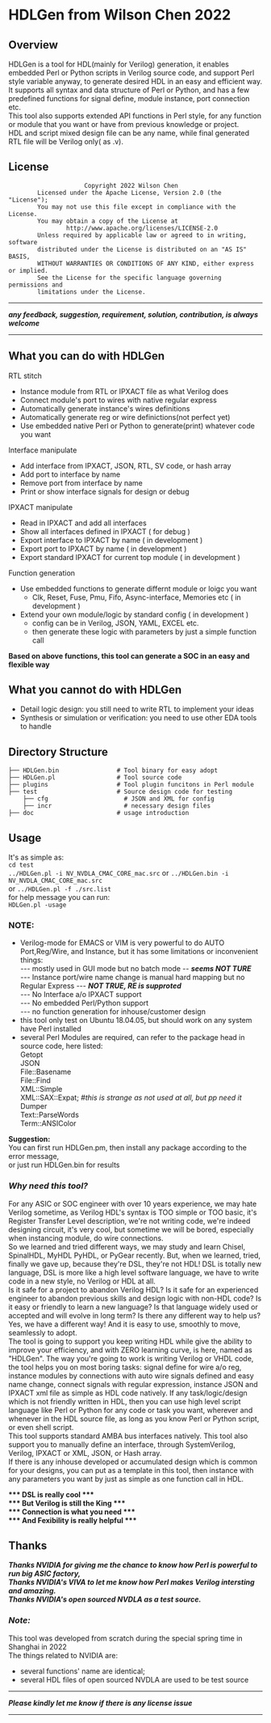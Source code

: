 # HDLGen from Wilson Chen 2022

## Overview
  HDLGen is a tool for HDL(mainly for Verilog) generation, it enables embedded Perl or Python scripts in Verilog source code,  and support Perl style variable anyway, to generate desired HDL in an easy and efficient way. 
  It supports all syntax and data structure of Perl or Python, and has a few predefined functions for signal define, module instance, port connection etc.  
  This tool also supports extended API functions in Perl style, for any function or module that you want or have from previous knowledge or project.  
  HDL and script mixed design file can be any name, while final generated RTL file will be Verilog only( as .v).

## License 
                         Copyright 2022 Wilson Chen                                                     
            Licensed under the Apache License, Version 2.0 (the "License");                            
            You may not use this file except in compliance with the License.                          
            You may obtain a copy of the License at                                                  
                    http://www.apache.org/licenses/LICENSE-2.0                                      
            Unless required by applicable law or agreed to in writing, software                    
            distributed under the License is distributed on an "AS IS" BASIS,                     
            WITHOUT WARRANTIES OR CONDITIONS OF ANY KIND, either express or implied.             
            See the License for the specific language governing permissions and                 
            limitations under the License.                                                     
   
****************************************************************************************
***any feedback, suggestion, requirement, solution, contribution, is always welcome***
****************************************************************************************
   
## What you can do with HDLGen 
RTL stitch
   * Instance module from RTL or IPXACT file as what Verilog does
   * Connect  module's port to wires with native regular express
   * Automatically generate instance's wires definitions
   * Automatically generate reg or wire definictions(not perfect yet) 
   * Use embedded native Perl or Python to generate(print) whatever code you want

Interface manipulate
   * Add interface from IPXACT, JSON, RTL, SV code, or hash array
   * Add port to interface by name
   * Remove port from interface by name
   * Print or show interface signals for design or debug

IPXACT manipulate
   * Read in IPXACT and add all interfaces
   * Show all interfaces defined in IPXACT ( for debug )
   * Export interface to IPXACT by name ( in development )
   * Export port to IPXACT by name ( in development )
   * Export standard IPXACT for current top module ( in development )
 
Function generation
   * Use embedded functions to generate differnt module or loigc you want
     * Clk, Reset, Fuse, Pmu, Fifo, Async-interface, Memories etc ( in development )
   * Extend your own module/logic by standard config ( in development )
	 * config can be in Verilog, JSON, YAML, EXCEL etc.
	 * then generate these logic with parameters by just a simple function call

**Based on above functions, this tool can generate a SOC in an easy and flexible way**

## What you cannot do with HDLGen 
   * Detail logic design: you still need to write RTL to implement your ideas 
   * Synthesis or simulation or verification: you need to use other EDA tools to handle

## Directory Structure   
    ├── HDLGen.bin                # Tool binary for easy adopt
    ├── HDLGen.pl                 # Tool source code
    ├── plugins                   # Tool plugin funcitons in Perl module
    ├── test                      # Source design code for testing
	    ├── cfg                     # JSON and XML for config
	    ├── incr                    # necessary design files
    ├── doc                       # usage introduction 

## Usage
   It's as simple as: <br>
   `cd test` <br>
   `../HDLGen.pl -i NV_NVDLA_CMAC_CORE_mac.src` or `../HDLGen.bin -i NV_NVDLA_CMAC_CORE_mac.src` <br>
   or `../HDLGen.pl -f ./src.list`<br>
   for help message you can run: <br>
   	`HDLGen.pl -usage`

### NOTE: 
* Verilog-mode for EMACS or VIM is very powerful to do AUTO Port,Reg/Wire, and Instance, but it has some limitations or inconvenient things:<br>
             --- mostly used in GUI mode but no batch mode -- ***seems NOT TURE*** <br>
	     --- Instance port/wire name change is manual hard mapping but no Regular Express --- ***NOT TRUE, RE is supproted***<br>
	     --- No Interface a/o IPXACT support<br>
	     --- No embedded Perl/Python support<br>
	     --- no function generation for inhouse/customer design
* this tool only test on Ubuntu 18.04.05, but should work on any system have Perl installed
* several Perl Modules are required, can refer to the package head in source code, here listed:<br>
                        Getopt<br>
                        JSON<br>
                        File::Basename<br>
                        File::Find<br>
                        XML::Simple<br>
                        XML::SAX::Expat; *#this is strange as not used at all, but pp need it*<br>
                        Dumper<br>
			Text::ParseWords<br>
                        Term::ANSIColor<br>
			
**Suggestion:**<br>
 You can first run HDLGen.pm, then install any package according to the error message,<br>
 or just run HDLGen.bin for results
	         

        


### ***Why need this tool?***<br>
  For any ASIC or SOC engineer with over 10 years experience, we may hate Verilog sometime, as Verilog HDL's syntax is TOO simple or TOO basic, it's Register Transfer Level description, we're not writing code, we're indeed designing circuit, it's very cool, but sometime we will be bored, especially when instancing module, do wire connections.<br>
   So we learned and tried different ways, we may study and learn Chisel, SpinalHDL, MyHDL PyHDL, or PyGear recently. But, when we learned, tried, finally we gave up, because they're DSL, they're not HDL! DSL is totally new language, DSL is more like a high level software language, we have to write code in a new style, no Verilog or HDL at all.<br>
   Is it safe for a project to abandon Verilog HDL? Is it safe for an experienced engineer to abandon previous skills and design logic with non-HDL code? Is it easy or friendly to learn a new language? Is that language widely used or accepted and will evolve in long term? Is there any different way to help us?<br>
   Yes, we have a different way! And it is easy to use, smoothly to move, seamlessly to adopt.<br>
   The tool is going to support you keep writing HDL while give the ability to improve your efficiency, and with ZERO learning curve, is here, named as "HDLGen".
   The way you're going to work is writing Verilog or VHDL code, the tool helps you on most boring tasks: signal define for wire a/o reg, instance modules by connections with auto wire signals defined and easy name change, connect signals with regular expression, instance JSON and IPXACT xml file as simple as HDL code natively. If any task/logic/design which is not friendly written in HDL, then you can use high level script language like Perl or Python for any code or task you want, wherever and whenever in the HDL source file, as long as you know Perl or Python script, or even shell script.<br>
   This tool supports standard AMBA bus interfaces natively. This tool also support you to manually define an interface, through SystemVerilog, Verilog, IPXACT or XML, JSON, or Hash array. <br>
   If there is any inhouse developed or accumulated design which is common for your designs, you can put as a template in this tool, then instance with any parameters you want by just as simple as one function call in HDL. <br>


__*** DSL is really cool ***__<br>
__*** But Verilog is still the King ***__<br>
__*** Connection is what you need ***__<br>
__*** And Fexibility is really helpful ***__<br>


## Thanks
***Thanks NVIDIA for giving me the chance to know how Perl is powerful to run big ASIC factory,***<br>
***Thanks NVIDIA's VIVA to let me know how Perl makes Verilog intersting and amazing.***<br>
***Thanks NVIDIA's open sourced NVDLA as a test source.***<br>
                                          
### ***Note:***
This tool was developed from scratch during the special spring time in Shanghai in 2022<br>
The things related to NVIDIA are:<br>
  * several functions' name are identical;<br>
  * several HDL files of open sourced NVDLA are used to be test source<br>
	
 ***************************************************************
 ***Please kindly let me know if there is any license issue***
 ***************************************************************

